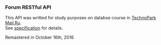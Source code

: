 ### Forum RESTful API

This API was writted for study purposes on databse course in [TechnoPark Mail.Ru](http://park.mail.ru).  
See [specification](https://github.com/s-stupnikov/technopark-db-api/blob/master/README.md) for details.


Remastered in October 16th, 2016
